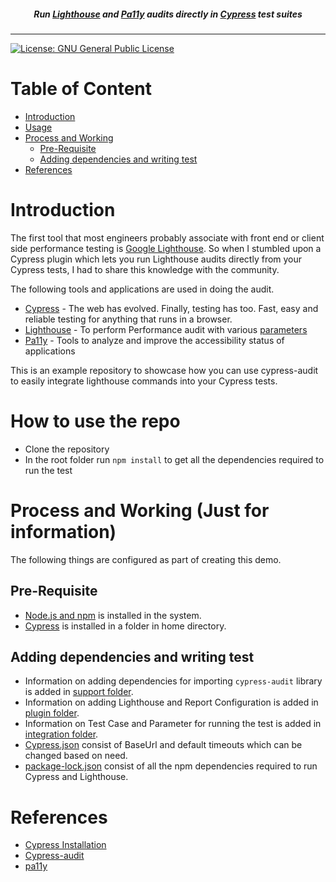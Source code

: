 <h5 align="center">
Run <a href="https://developers.google.com/web/tools/lighthouse">Lighthouse</a> and <a href="https://github.com/pa11y/pa11y">Pa11y</a> audits directly in <a href="https://cypress.io/">Cypress</a> test suites
</h5>

---

[![License: GNU General Public License](https://img.shields.io/badge/License-GNU%20--%20General%20Public%20License-yellow)](https://fsf.org/)

# Table of Content
- [Introduction](#Lighthouse-Cypress-Integration)
- [Usage](#How-to-use-the-repo)
- [Process and Working](#Process-and-Working-(-Just-for-information-))
  - [Pre-Requisite](#Pre-Requisite)
  - [Adding dependencies and writing test](#Adding-dependencies-and-writing-test)
- [References](#References)

# Introduction

The first tool that most engineers probably associate with front end or client side performance testing is [Google Lighthouse](https://developers.google.com/web/tools/lighthouse). So when I stumbled upon a Cypress plugin which lets you run Lighthouse audits directly from your Cypress tests, I had to share this knowledge with the community.

The following tools and applications are used in doing the audit.

- [Cypress](https://cypress.io/) - The web has evolved. Finally, testing has too. Fast, easy and reliable testing for anything that runs in a browser.
- [Lighthouse](https://developers.google.com/web/tools/lighthouse) - To perform Performance audit with various [parameters](https://web.dev/performance-scoring/)
- [Pa11y](https://pa11y.org/) - Tools to analyze and improve the accessibility status of applications

This is an example repository to showcase how you can use cypress-audit to easily integrate lighthouse commands into your Cypress tests.

# How to use the repo

- Clone the repository
- In the root folder run `npm install` to get all the dependencies required to run the test

# Process and Working (Just for information)

The following things are configured as part of creating this demo.

## Pre-Requisite

- [Node.js and npm](https://nodejs.org/) is installed in the system.
- [Cypress](https://docs.cypress.io/guides/getting-started/installing-cypress) is installed in a folder in home directory.

## Adding dependencies and writing test

- Information on adding dependencies for importing `cypress-audit` library is added in [support folder](./cypress/support).
- Information on adding Lighthouse and Report Configuration is added in [plugin folder](./cypress/plugins/).
- Information on Test Case and Parameter for running the test is added in [integration folder](./cypress/integration/).
- [Cypress.json](./cypress.json) consist of BaseUrl and default timeouts which can be changed based on need.
- [package-lock.json](./package-lock.json) consist of all the npm dependencies required to run Cypress and Lighthouse.

# References
- [Cypress Installation](https://docs.cypress.io/guides/getting-started/installing-cypress)
- [Cypress-audit](https://github.com/mfrachet/cypress-audit)
- [pa11y](https://pa11y.org/)
